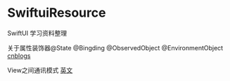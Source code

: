 # SwiftuiResource
SwiftUI 学习资料整理

关于属性装饰器@State @Bingding @ObservedObject @EnvironmentObject [cnblogs](https://www.cnblogs.com/xiaoniuzai/p/11417123.html)

View之间通讯模式 [英文](https://www.vadimbulavin.com/passing-data-between-swiftui-views/)
